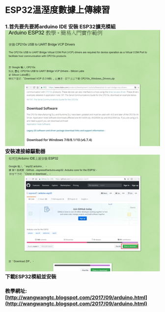 # **ESP32溫溼度數據上傳練習**

### 1.首先要先要將arduino IDE 安裝 ESP32擴充模組![](/assets/esp32-1.png)安裝連接線驅動器![](/assets/esp32-2.png)下載ESP32模組並安裝

### 教學網址:[http://wangwangtc.blogspot.com/2017/09/arduino.html](http://wangwangtc.blogspot.com/2017/09/arduino.html)



































































